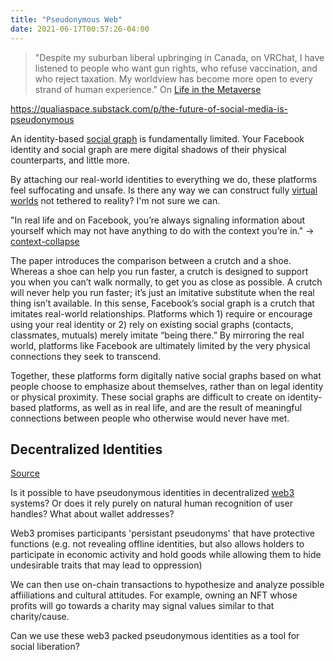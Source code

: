 ```yaml
---
title: "Pseudonymous Web"
date: 2021-06-17T00:57:26-04:00
---
```


> "Despite my suburban liberal upbringing in Canada, on VRChat, I have listened to people who want gun rights, who refuse vaccination, and who reject taxation. My worldview has become more open to every strand of human experience." On [Life in the Metaverse](https://reboothq.substack.com/p/metaverse)

https://qualiaspace.substack.com/p/the-future-of-social-media-is-pseudonymous

An identity-based [social graph](/thoughts/social-graphs) is fundamentally limited. Your Facebook identity and social graph are mere digital shadows of their physical counterparts, and little more.

By attaching our real-world identities to everything we do, these platforms feel suffocating and unsafe. Is there any way we can construct fully [virtual worlds](thoughts/virtual-worlds) not tethered to reality? I'm not sure we can.

"In real life and on Facebook, you’re always signaling information about yourself which may not have anything to do with the context you’re in." -> [context-collapse](posts/context-collapse.md)

The paper introduces the comparison between a crutch and a shoe. Whereas a shoe can help you run faster, a crutch is designed to support you when you can’t walk normally, to get you as close as possible. A crutch will never help you run faster; it’s just an imitative substitute when the real thing isn’t available. In this sense, Facebook’s social graph is a crutch that imitates real-world relationships. Platforms which 1) require or encourage using your real identity or 2) rely on existing social graphs (contacts, classmates, mutuals) merely imitate “being there.” By mirroring the real world, platforms like Facebook are ultimately limited by the very physical connections they seek to transcend.

Together, these platforms form digitally native social graphs based on what people choose to emphasize about themselves, rather than on legal identity or physical proximity. These social graphs are difficult to create on identity-based platforms, as well as in real life, and are the result of meaningful connections between people who otherwise would never have met.

## Decentralized Identities
[Source](https://g.mirror.xyz/17-QuzdJJ0n-WGtuFiSXpH13-F3XCBgiPYCRtKANwc8)

Is it possible to have pseudonymous identities in decentralized [web3](toc/web3.md) systems? Or does it rely purely on natural human recognition of user handles? What about wallet addresses?

Web3 promises participants 'persistant pseudonyms' that  have protective functions (e.g. not revealing offline identities, but also allows holders to participate in economic activity and  hold goods while allowing them to hide undesirable traits that may lead to oppression)

We can then use on-chain transactions to hypothesize and analyze possible affiiliations and cultural attitudes. For example, owning an NFT whose profits will go towards a charity may signal values similar to that charity/cause.

Can we use these web3 packed pseudonymous identities as a tool for social liberation?